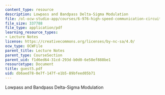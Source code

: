 ```yaml
---
content_type: resource
description: Lowpass and Bandpass Delta-Sigma Modulation
file: /ol-ocw-studio-app/courses/6-976-high-speed-communication-circuits-and-systems-spring-2003/db6aed780e7f147fe1b589bfeed05b71_guest5.pdf
file_size: 337788
file_type: application/pdf
learning_resource_types:
- Lecture Notes
license: https://creativecommons.org/licenses/by-nc-sa/4.0/
ocw_type: OCWFile
parent_title: Lecture Notes
parent_type: CourseSection
parent_uid: f1d6ed64-31cd-293d-b0d0-6e58ef888be1
resourcetype: Document
title: guest5.pdf
uid: db6aed78-0e7f-147f-e1b5-89bfeed05b71
---
```

Lowpass and Bandpass Delta-Sigma Modulation